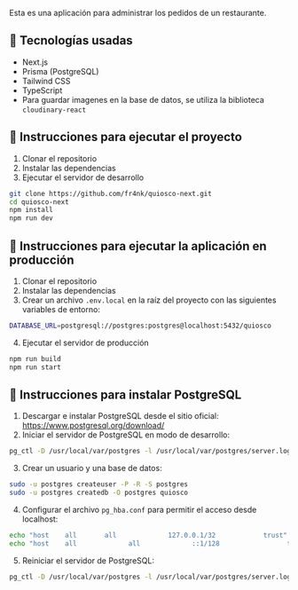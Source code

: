 Esta es una aplicación para administrar los pedidos de un restaurante.

## 🚀 Tecnologías usadas

- Next.js
- Prisma (PostgreSQL)
- Tailwind CSS
- TypeScript
- Para guardar imagenes en la base de datos, se utiliza la biblioteca `cloudinary-react`


## 📝 Instrucciones para ejecutar el proyecto

1. Clonar el repositorio
2. Instalar las dependencias
3. Ejecutar el servidor de desarrollo

```bash
git clone https://github.com/fr4nk/quiosco-next.git
cd quiosco-next
npm install
npm run dev
```

## 📝 Instrucciones para ejecutar la aplicación en producción

1. Clonar el repositorio
2. Instalar las dependencias
3. Crear un archivo `.env.local` en la raíz del proyecto con las siguientes variables de entorno:

```bash
DATABASE_URL=postgresql://postgres:postgres@localhost:5432/quiosco
```

4. Ejecutar el servidor de producción

```bash
npm run build
npm run start
```

## 📝 Instrucciones para instalar PostgreSQL

1. Descargar e instalar PostgreSQL desde el sitio oficial: https://www.postgresql.org/download/
2. Iniciar el servidor de PostgreSQL en modo de desarrollo:

```bash
pg_ctl -D /usr/local/var/postgres -l /usr/local/var/postgres/server.log start
```

3. Crear un usuario y una base de datos:

```bash
sudo -u postgres createuser -P -R -S postgres
sudo -u postgres createdb -O postgres quiosco
```

4. Configurar el archivo `pg_hba.conf` para permitir el acceso desde localhost:

```bash
echo "host    all       all             127.0.0.1/32            trust" | sudo tee -a /usr/local/var/postgres/pg_hba.conf
echo "host    all             all             ::1/128                 trust" | sudo tee -a /usr/local/var/postgres/pg_hba.conf
```

5. Reiniciar el servidor de PostgreSQL:

```bash
pg_ctl -D /usr/local/var/postgres -l /usr/local/var/postgres/server.log restart
```
